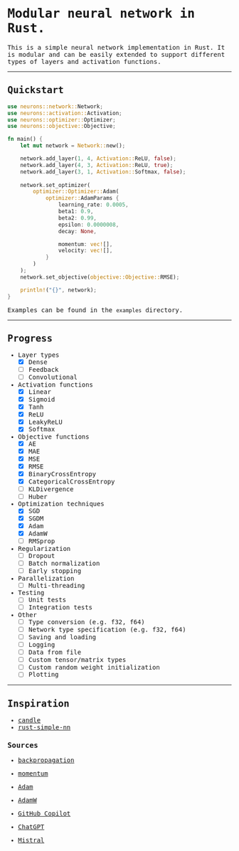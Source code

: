 <body style="font-family:monospace;">

# Modular neural network in Rust.

This is a simple neural network implementation in Rust. It is modular and can be easily extended to support different types of layers and activation functions.

---

## Quickstart

```rust
use neurons::network::Network;
use neurons::activation::Activation;
use neurons::optimizer::Optimizer;
use neurons::objective::Objective;

fn main() {
    let mut network = Network::new();

    network.add_layer(1, 4, Activation::ReLU, false);
    network.add_layer(4, 3, Activation::ReLU, true);
    network.add_layer(3, 1, Activation::Softmax, false);
    
    network.set_optimizer(
        optimizer::Optimizer::Adam(
            optimizer::AdamParams {
                learning_rate: 0.0005,
                beta1: 0.9,
                beta2: 0.99,
                epsilon: 0.0000008,
                decay: None,

                momentum: vec![],
                velocity: vec![],
            }
        )
    );
    network.set_objective(objective::Objective::RMSE);

    println!("{}", network);
}
```

Examples can be found in the `examples` directory.

---

## Progress

- Layer types
  - [x] Dense
  - [ ] Feedback
  - [ ] Convolutional

- Activation functions
  - [x] Linear
  - [x] Sigmoid
  - [x] Tanh
  - [x] ReLU
  - [x] LeakyReLU
  - [x] Softmax

- Objective functions
  - [x] AE
  - [x] MAE
  - [x] MSE
  - [x] RMSE
  - [x] BinaryCrossEntropy
  - [x] CategoricalCrossEntropy
  - [ ] KLDivergence
  - [ ] Huber

- Optimization techniques
  - [x] SGD
  - [x] SGDM
  - [x] Adam
  - [x] AdamW
  - [ ] RMSprop

- Regularization
  - [ ] Dropout
  - [ ] Batch normalization
  - [ ] Early stopping

- Parallelization
  - [ ] Multi-threading

- Testing
  - [ ] Unit tests
  - [ ] Integration tests

- Other
  - [ ] Type conversion (e.g. f32, f64)
  - [ ] Network type specification (e.g. f32, f64)
  - [ ] Saving and loading
  - [ ] Logging
  - [ ] Data from file
  - [ ] Custom tensor/matrix types
  - [ ] Custom random weight initialization
  - [ ] Plotting

---

## Inspiration

* [candle](https://github.com/huggingface/candle/tree/main)
* [rust-simple-nn](https://github.com/danhper/rust-simple-nn/tree/master)

### Sources

* [backpropagation](https://towardsdatascience.com/backpropagation-from-scratch-how-neural-networks-really-work-36ee4af202bf)
* [momentum](https://pytorch.org/docs/stable/generated/torch.optim.SGD.html)
* [Adam](https://pytorch.org/docs/stable/generated/torch.optim.Adam.html)
* [AdamW](https://pytorch.org/docs/stable/generated/torch.optim.AdamW.html)


* [GitHub Copilot](https://github.com/features/copilot)
* [ChatGPT](https://chatgpt.com/?oai-dm=1)
* [Mistral](https://chat.mistral.ai/chat)

</body>